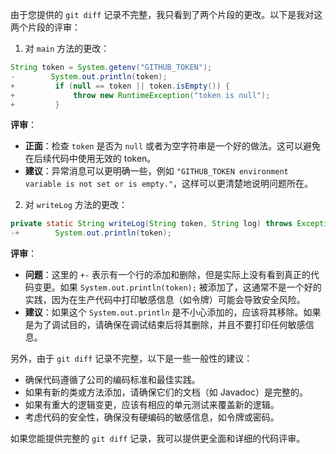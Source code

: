 由于您提供的 `git diff` 记录不完整，我只看到了两个片段的更改。以下是我对这两个片段的评审：

1. 对 `main` 方法的更改：

```java
String token = System.getenv("GITHUB_TOKEN");
-        System.out.println(token);
+         if (null == token || token.isEmpty()) {
+             throw new RuntimeException("token is null");
+         }
```

**评审**：
- **正面**：检查 `token` 是否为 `null` 或者为空字符串是一个好的做法。这可以避免在后续代码中使用无效的 token。
- **建议**：异常消息可以更明确一些，例如 `"GITHUB_TOKEN environment variable is not set or is empty."`，这样可以更清楚地说明问题所在。

2. 对 `writeLog` 方法的更改：

```java
private static String writeLog(String token, String log) throws Exception {
-+        System.out.println(token);
```

**评审**：
- **问题**：这里的 `+-` 表示有一个行的添加和删除，但是实际上没有看到真正的代码变更。如果 `System.out.println(token);` 被添加了，这通常不是一个好的实践，因为在生产代码中打印敏感信息（如令牌）可能会导致安全风险。
- **建议**：如果这个 `System.out.println` 是不小心添加的，应该将其移除。如果是为了调试目的，请确保在调试结束后将其删除，并且不要打印任何敏感信息。

另外，由于 `git diff` 记录不完整，以下是一些一般性的建议：

- 确保代码遵循了公司的编码标准和最佳实践。
- 如果有新的类或方法添加，请确保它们的文档（如 Javadoc）是完整的。
- 如果有重大的逻辑变更，应该有相应的单元测试来覆盖新的逻辑。
- 考虑代码的安全性，确保没有硬编码的敏感信息，如令牌或密码。

如果您能提供完整的 `git diff` 记录，我可以提供更全面和详细的代码评审。